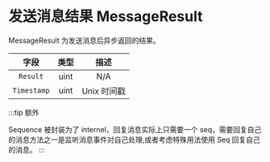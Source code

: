 # 发送消息结果 MessageResult

MessageResult 为发送消息后异步返回的结果。

|    字段     | 类型  |    描述     |
| :---------: | :---: | :---------: |
|  `Result`   | uint  |     N/A     |
| `Timestamp` | uint  | Unix 时间戳 |

:::tip 额外

Sequence 被封装为了 internel，回复消息实际上只需要一个 seq，需要回复自己的消息方法之一是监听消息事件对自己处理,或者考虑特殊用法使用 Seq 回复自己的消息。
:::

